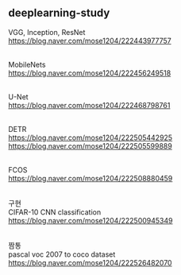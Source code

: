 deeplearning-study
-------------------------

VGG, Inception, ResNet</br>
<https://blog.naver.com/mose1204/222443977757></br></br>

MobileNets</br>
<https://blog.naver.com/mose1204/222456249518></br></br>

U-Net</br>
<https://blog.naver.com/mose1204/222468798761></br></br>

DETR</br>
<https://blog.naver.com/mose1204/222505442925></br>
<https://blog.naver.com/mose1204/222505599889></br></br>

FCOS</br>
<https://blog.naver.com/mose1204/222508880459></br></br>





구현</br>
CIFAR-10 CNN classification
<https://blog.naver.com/mose1204/222500945349></br></br>



짬통</br>
pascal voc 2007 to coco dataset</br>
<https://blog.naver.com/mose1204/222526482070></br></br>
